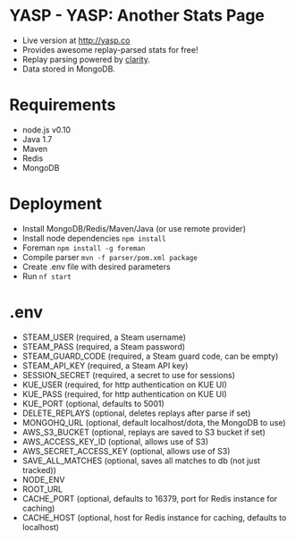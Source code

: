 YASP - YASP: Another Stats Page
====

* Live version at http://yasp.co
* Provides awesome replay-parsed stats for free!  
* Replay parsing powered by [clarity](https://github.com/skadistats/clarity).  
* Data stored in MongoDB.

Requirements
====
* node.js v0.10
* Java 1.7
* Maven
* Redis
* MongoDB

Deployment
====
* Install MongoDB/Redis/Maven/Java (or use remote provider)
* Install node dependencies `npm install`
* Foreman `npm install -g foreman`
* Compile parser `mvn -f parser/pom.xml package`
* Create .env file with desired parameters
* Run `nf start`

.env
====
* STEAM_USER (required, a Steam username)
* STEAM_PASS (required, a Steam password)
* STEAM_GUARD_CODE (required, a Steam guard code, can be empty)
* STEAM_API_KEY (required, a Steam API key)
* SESSION_SECRET (required, a secret to use for sessions)
* KUE_USER (required, for http authentication on KUE UI)
* KUE_PASS (required, for http authentication on KUE UI)
* KUE_PORT (optional, defaults to 5001)
* DELETE_REPLAYS (optional, deletes replays after parse if set)
* MONGOHQ_URL (optional, default localhost/dota, the MongoDB to use)
* AWS_S3_BUCKET (optional, replays are saved to S3 bucket if set)
* AWS_ACCESS_KEY_ID (optional, allows use of S3)
* AWS_SECRET_ACCESS_KEY (optional, allows use of S3)
* SAVE_ALL_MATCHES (optional, saves all matches to db (not just tracked))
* NODE_ENV
* ROOT_URL
* CACHE_PORT (optional, defaults to 16379, port for Redis instance for caching)
* CACHE_HOST (optional, host for Redis instance for caching, defaults to localhost)
